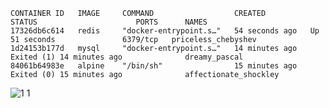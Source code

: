 ```
CONTAINER ID   IMAGE     COMMAND                  CREATED          STATUS                      PORTS      NAMES
17326db6c614   redis     "docker-entrypoint.s…"   54 seconds ago   Up 51 seconds               6379/tcp   priceless_chebyshev
1d24153b177d   mysql     "docker-entrypoint.s…"   14 minutes ago   Exited (1) 14 minutes ago              dreamy_pascal
84061b64983e   alpine    "/bin/sh"                15 minutes ago   Exited (0) 15 minutes ago              affectionate_shockley
```


![1 1](https://github.com/user-attachments/assets/e40c9e98-8877-402c-ab0a-be6e13eaa540)


